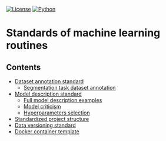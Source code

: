 [![License](https://img.shields.io/github/license/analysiscenter/batchflow.svg)](https://www.apache.org/licenses/LICENSE-2.0)
[![Python](https://img.shields.io/badge/python-3.5-blue.svg)](https://python.org)

# Standards of machine learning routines

## Contents

* [Dataset annotation standard](./dataset_annotation/)
    * [Segmentation task dataset annotation](./dataset_annotation/segmentation_dataset/segmentation_standard.ipynb)
* [Model description standard](./model_description/)
    * [Full model description examples](./model_description)
    * [Model criticism](./model_description/additional_examples/model_criticism)
    * [Hyperparameters selection](./model_description/additional_examples/parameters_estimation/)
* [Standardized project structure](./template_project/)
* [Data versioning standard](./data_versioning/)
* [Docker container template](./docker_container/)
